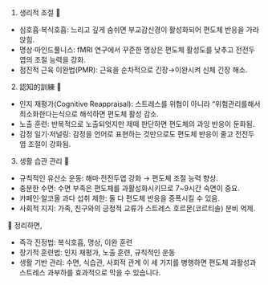 1. 생리적 조절 🧘
* 심호흡·복식호흡: 느리고 깊게 숨쉬면 부교감신경이 활성화되어 편도체 반응을 가라앉힘.
* 명상·마인드풀니스: fMRI 연구에서 꾸준한 명상은 편도체 활성도를 낮추고 전전두엽의 조절 능력을 강화.
* 점진적 근육 이완법(PMR): 근육을 순차적으로 긴장→이완시켜 신체 긴장 해소.

2. 認知的訓練 🧩
* 인지 재평가(Cognitive Reappraisal): 스트레스를 위협이 아니라 “위험관리를해서 최소화한다는식으로  해석하면 편도체 활성 감소.
* 노출 훈련: 반복적으로 노출되엇지만   제떼 판단하면 편도체의 과잉 반응이 둔화됨.
* 감정 일기·저널링: 감정을 언어로 표현하는 것만으로도 편도체 반응이 줄고 전전두엽 조절이 강화됨.

3. 생활 습관 관리 🌱
* 규칙적인 유산소 운동: 해마·전전두엽 강화 → 편도체 조절 능력 향상.
* 충분한 수면: 수면 부족은 편도체를 과활성화시키므로 7~9시간 숙면이 중요.
* 카페인·알코올 과다 섭취 제한: 둘 다 편도체 반응을 증폭시킬 수 있음.
* 사회적 지지: 가족, 친구와의 긍정적 교류가 스트레스 호르몬(코르티솔) 분비 억제.

📌 정리하면,
* 즉각 진정법: 복식호흡, 명상, 이완 훈련
* 장기적 훈련법: 인지 재평가, 노출 훈련, 규칙적인 운동
* 생활 기반 관리: 수면, 식습관, 사회적 관계
이 세 가지를 병행하면 편도체 과활성과 스트레스 과부하를 효과적으로 막을 수 있습니다.